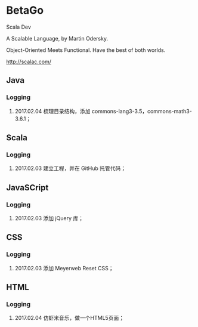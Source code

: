 # BetaGo

Scala Dev

A Scalable Language, by Martin Odersky.

Object-Oriented Meets Functional. Have the best of both worlds.

http://scalac.com/

## Java

### Logging

1. 2017.02.04 梳理目录结构，添加 commons-lang3-3.5，commons-math3-3.6.1；

## Scala

### Logging

1. 2017.02.03 建立工程，并在 GitHub 托管代码；

## JavaSCript

### Logging

1. 2017.02.03 添加 jQuery 库；

## CSS

### Logging

1. 2017.02.03 添加 Meyerweb Reset CSS；

## HTML

### Logging

1. 2017.02.04 仿虾米音乐，做一个HTML5页面；

